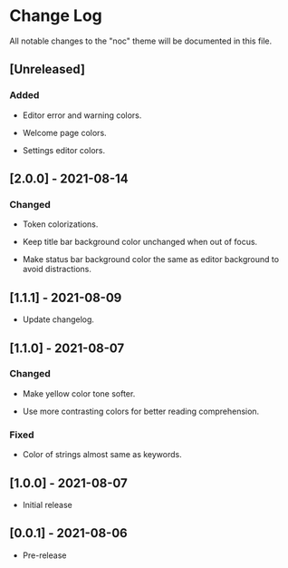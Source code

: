 # Change Log

All notable changes to the "noc" theme will be documented in this file.

## [Unreleased]

### Added

- Editor error and warning colors.

- Welcome page colors.

- Settings editor colors.

## [2.0.0] - 2021-08-14

### Changed

- Token colorizations.

- Keep title bar background color unchanged when out of focus.

- Make status bar background color the same as editor background to avoid distractions.

## [1.1.1] - 2021-08-09

- Update changelog.

## [1.1.0] - 2021-08-07

### Changed

- Make yellow color tone softer.

- Use more contrasting colors for better reading comprehension.

### Fixed

- Color of strings almost same as keywords.

## [1.0.0] - 2021-08-07

- Initial release

## [0.0.1] - 2021-08-06

- Pre-release